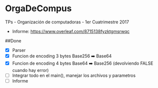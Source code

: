 # OrgaDeCompus
TPs - Organización de computadoras - 1er Cuatrimestre 2017

* Informe: https://www.overleaf.com/8715138fyzktgmsrwqc

##Done

- [x] Parser
- [x] Funcion de encoding 3 bytes Base256 :arrow_right: Base64
- [x] Funcion de encoding 4 bytes Base64 :arrow_right: Base256 (devolviendo FALSE cuando hay error)
- [ ] Integrar todo en el main(), manejar los archivos y parametros
- [ ] Informe
